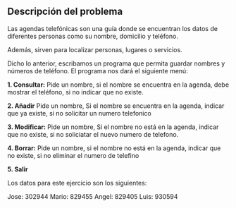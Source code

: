 ## **Descripción del problema**

Las agendas telefónicas son una guía donde se encuentran los datos de diferentes personas como su nombre, domicilio y teléfono.

Además, sirven para localizar personas, lugares o servicios.

Dicho lo anterior, escribamos un programa que permita guardar nombres y números de teléfono. El programa nos dará el siguiente menú:

 **1. Consultar:**
Pide un nombre, si el nombre se encuentra en la agenda, debe mostrar el teléfono, si no indicar que no existe.

 **2. Añadir**
Pide un nombre, Si el nombre se encuentra en la agenda, indicar que ya existe, si no solicitar un numero telefonico

 **3. Modificar:**
Pide un nombre, Si el nombre no está en la agenda, indicar que no existe, si no soliciatar el nuevo numero de telefono.

 **4. Borrar:**
Pide un nombre, si el nombre no está en la agenda, indicar que no existe, si no eliminar el numero de telefino

 **5. Salir**

Los datos para este ejercicio son los siguientes:

Jose: 302944
Mario: 829455
Angel: 829405
Luis: 930594
